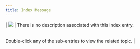 ```yaml
---
title: Index Message
---
```



| ![]({{site.prl_baseurl}}/img/no_topic_associated.gif) | There is no description associated with this index entry.<br/><br/><br/>Double-click any of the sub-entries to view the related topic. |

